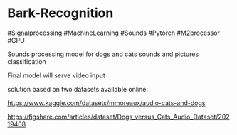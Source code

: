 # Bark-Recognition
#Signalprocessing #MachineLearning #Sounds #Pytorch #M2processor #GPU

Sounds processing model for dogs and cats sounds and pictures classification 

Final model will serve video input

solution based on two datasets available online:

https://www.kaggle.com/datasets/mmoreaux/audio-cats-and-dogs

https://figshare.com/articles/dataset/Dogs_versus_Cats_Audio_Dataset/20219408
